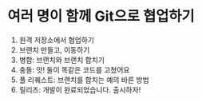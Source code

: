 # 여러 명이 함께 Git으로 협업하기
1. 원격 저장소에서 협업하기
2. 브랜치 만들고, 이동하기
3. 병합: 브랜치와 브랜치 합치기
4. 충돌: 앗! 둘이 똑같은 코드를 고쳤어요
5. 풀 리퀘스트: 브랜치를 합치는 예의 바른 방법
6. 릴리즈: 개발이 완료되었습니다. 출시하자!
